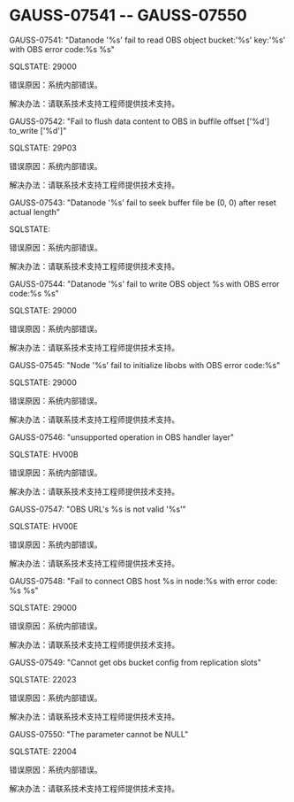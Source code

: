 # GAUSS-07541 -- GAUSS-07550<a name="ZH-CN_TOPIC_0000001091226483"></a>

GAUSS-07541: "Datanode '%s' fail to read OBS object bucket:'%s' key:'%s' with OBS error code:%s %s"

SQLSTATE: 29000

错误原因：系统内部错误。

解决办法：请联系技术支持工程师提供技术支持。

GAUSS-07542: "Fail to flush data content to OBS in buffile offset \['%d'\] to\_write \['%d'\]"

SQLSTATE: 29P03

错误原因：系统内部错误。

解决办法：请联系技术支持工程师提供技术支持。

GAUSS-07543: "Datanode '%s' fail to seek buffer file be \(0, 0\) after reset actual length"

SQLSTATE:

错误原因：系统内部错误。

解决办法：请联系技术支持工程师提供技术支持。

GAUSS-07544: "Datanode '%s' fail to write OBS object %s with OBS error code:%s %s"

SQLSTATE: 29000

错误原因：系统内部错误。

解决办法：请联系技术支持工程师提供技术支持。

GAUSS-07545: "Node '%s' fail to initialize libobs with OBS error code:%s"

SQLSTATE: 29000

错误原因：系统内部错误。

解决办法：请联系技术支持工程师提供技术支持。

GAUSS-07546: "unsupported operation in OBS handler layer"

SQLSTATE: HV00B

错误原因：系统内部错误。

解决办法：请联系技术支持工程师提供技术支持。

GAUSS-07547: "OBS URL's %s is not valid '%s'"

SQLSTATE: HV00E

错误原因：系统内部错误。

解决办法：请联系技术支持工程师提供技术支持。

GAUSS-07548: "Fail to connect OBS host %s in node:%s with error code: %s %s"

SQLSTATE: 29000

错误原因：系统内部错误。

解决办法：请联系技术支持工程师提供技术支持。

GAUSS-07549: "Cannot get obs bucket config from replication slots"

SQLSTATE: 22023

错误原因：系统内部错误。

解决办法：请联系技术支持工程师提供技术支持。

GAUSS-07550: "The parameter cannot be NULL"

SQLSTATE: 22004

错误原因：系统内部错误。

解决办法：请联系技术支持工程师提供技术支持。

